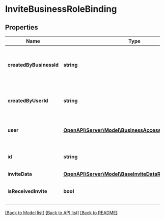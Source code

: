 # InviteBusinessRoleBinding

## Properties
Name | Type | Description | Notes
------------ | ------------- | ------------- | -------------
**createdByBusinessId** | **string** | Unique identifier for the business that created the invite/request. | [optional] 
**createdByUserId** | **string** | Unique identifier for the user that created the invite/request. | [optional] 
**user** | [**OpenAPI\Server\Model\BusinessAccessUserSummary**](BusinessAccessUserSummary.md) | Metadata for the user that updated the invite/request. | [optional] 
**id** | **string** | Unique identifier of the invite/request. | [optional] 
**inviteData** | [**OpenAPI\Server\Model\BaseInviteDataResponseInviteData**](BaseInviteDataResponseInviteData.md) |  | [optional] 
**isReceivedInvite** | **bool** | Indicates whether the invite/request was received. | [optional] 

[[Back to Model list]](../README.md#documentation-for-models) [[Back to API list]](../README.md#documentation-for-api-endpoints) [[Back to README]](../README.md)


